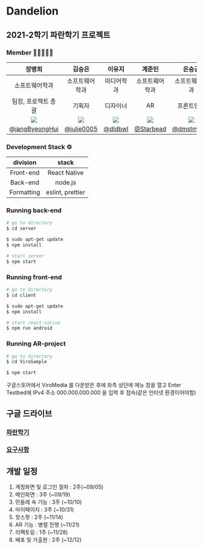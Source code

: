 # Dandelion

## 2021-2학기 파란학기 프로젝트

### Member 👨🏼‍🤝‍👨🏼

|                          장병희                           |                          김승은                           |                          이유지                           |                          계준민                           |                          은승균                          |                          차재명                           |
| :-------------------------------------------------------: | :-------------------------------------------------------: | :-------------------------------------------------------: | :-------------------------------------------------------: | :------------------------------------------------------: | :-------------------------------------------------------: |
|                      소프트웨어학과                       |                      소프트웨어학과                       |                        미디어학과                         |                      소프트웨어학과                       |                      소프트웨어학과                      |                      소프트웨어학과                       |
|                    팀장, 프로젝트 총괄                    |                          기획자                           |                         디자이너                          |                            AR                             |                        프론트엔드                        |                          백엔드                           |
| ![](https://avatars.githubusercontent.com/u/41332873?v=4) | ![](https://avatars.githubusercontent.com/u/52846807?v=4) | ![](https://avatars.githubusercontent.com/u/83522967?v=4) | ![](https://avatars.githubusercontent.com/u/37854961?v=4) | ![](https://avatars.githubusercontent.com/u/2215762?v=4) | ![](https://avatars.githubusercontent.com/u/38166372?v=4) |
|    [@jangByeongHui](https://github.com/jangByeongHui)     |        [@julie0005](https://github.com/julie0005)         |           [@dldbwl](https://github.com/dldbwl)            |         [@Starbead](https://github.com/starbead)          |        [@dmstmdrbs](https://github.com/dmstmdrbs)        |       [@Coreight98](https://github.com/Coreight98)        |

### Development Stack ⚙️

|  division  |      stack       |
| :--------: | :--------------: |
| Front-end  |   React Native   |
|  Back-end  |     node.js      |
| Formatting | eslint, prettier |


### Running back-end

``` bash
# go to directory
$ cd server 

$ sudo apt-get update 
$ npm install

# start server
$ npm start
```

### Running front-end

``` bash
# go to directory
$ cd client 

$ sudo apt-get update 
$ npm install

# start react-native
$ npm run android
```

### Running AR-project

``` bash
# go to directory
$ cd ViroSample 

$ npm start
```
구글스토어에서 ViroMedia 를 다운받은 후에
좌측 상단에 메뉴 창을 열고 Enter Testbed에
IPv4 주소 000.000.000.000 을 입력 후 접속(같은 인터넷 환경이어야함)

## 구글 드라이브

### [파란학기](https://drive.google.com/drive/folders/1haldL7pgfRgwhezaNGSIcNCibqLFe4u0?usp=sharing)
### [요구사항](https://docs.google.com/spreadsheets/d/1B7ql-QsSK204Btj2gMK24LgE0Halmt6HPs-V_oERQ_Q/edit?usp=sharing)

## 개발 일정
1. 계정화면 및 로그인 절차 : 2주(~09/05)
2. 메인화면 : 3주 (~09/19)
3. 민들레 속 기능 : 3주 (~10/10)
4. 마이페이지 : 3주 (~10/31)
5. 핫스팟 : 2주 (~11/14)
6. AR 기능 : 병렬 진행 (~11/21)
7. 리팩토링 : 1주 (~11/28)
8. 배포 및 가출원 : 2주 (~12/12)
